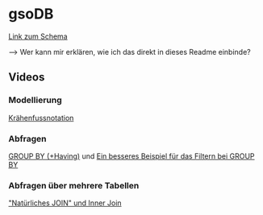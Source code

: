# gsoDB 
[Link zum Schema](https://viewer.diagrams.net/?tags=%7B%7D&highlight=0000ff&edit=_blank&layers=1&nav=1&title=gsoDb_Schema.drawio#Uhttps%3A%2F%2Fraw.githubusercontent.com%2FgsoTH%2FgsoDB%2Fmain%2FgsoDb_Schema.drawio)

--> Wer kann mir erklären, wie ich das direkt in dieses Readme einbinde?

## Videos
### Modellierung
[Krähenfussnotation](https://web.microsoftstream.com/video/1e2429e0-e25f-4215-b57c-4eb640e2d6e3)

### Abfragen
[GROUP BY (+Having)](https://web.microsoftstream.com/video/b4babfb5-e806-4178-bfd3-913b779b9858) und 
[Ein besseres Beispiel für das Filtern bei GROUP BY](https://web.microsoftstream.com/video/eebca250-7cfe-4f88-9b0b-c235dc566d8f)

### Abfragen über mehrere Tabellen
["Natürliches JOIN" und Inner Join](https://web.microsoftstream.com/video/ecf257e0-5c74-4feb-a04b-6445f60a1e7f)

